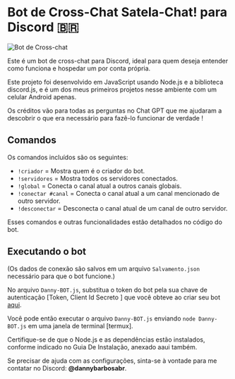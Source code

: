 # Bot de Cross-Chat Satela-Chat! para Discord 🇧🇷

![Bot de Cross-chat](https://github.com/user-attachments/assets/20dfea0d-08ec-45b1-9528-7dd669a49aed)

Este é um bot de cross-chat para Discord, ideal para quem deseja entender como funciona e hospedar um por conta própria. 

Este projeto foi desenvolvido em JavaScript usando Node.js e a biblioteca discord.js, e é um dos meus primeiros projetos nesse ambiente com um celular Android apenas.

Os créditos vão para todas as perguntas no Chat GPT que me ajudaram a descobrir o que era necessário para fazê-lo funcionar de verdade !

## Comandos
Os comandos incluídos são os seguintes:
- `!criador` = Mostra quem é o criador do bot.
- `!servidores` = Mostra todos os servidores conectados.
- `!global` = Conecta o canal atual a outros canais globais.
- `!conectar #canal` = Conecta o canal atual a um canal mencionado de outro servidor.
- `!desconectar` = Desconecta o canal atual de um canal de outro servidor.

Esses comandos e outras funcionalidades estão detalhados no código do bot.

## Executando o bot
(Os dados de conexão são salvos em um arquivo `Salvamento.json` necessário para que o bot funcione.)

No arquivo `Danny-BOT.js`, substitua o token do bot pela sua chave de autenticação [Token, Client Id Secreto ] que você obteve ao criar seu bot [aqui](https://discord.com/developers/applications).

Você pode então executar o arquivo `Danny-BOT.js` enviando `node Danny-BOT.js` em uma janela de terminal [termux]. 

Certifique-se de que o Node.js e as dependências estão instalados, conforme indicado no Guia De Instalação, anexado aaui também.

Se precisar de ajuda com as configurações, sinta-se à vontade para me contatar no Discord: **@dannybarbosabr**.

